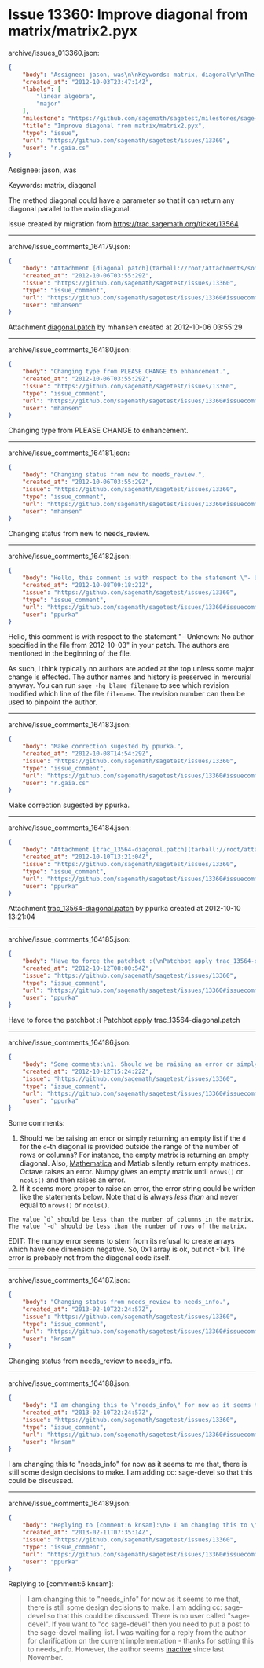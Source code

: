 # Issue 13360: Improve diagonal from matrix/matrix2.pyx

archive/issues_013360.json:
```json
{
    "body": "Assignee: jason, was\n\nKeywords: matrix, diagonal\n\nThe method diagonal could have a parameter so that it can return any diagonal parallel to the main diagonal.\n\nIssue created by migration from https://trac.sagemath.org/ticket/13564\n\n",
    "created_at": "2012-10-03T23:47:14Z",
    "labels": [
        "linear algebra",
        "major"
    ],
    "milestone": "https://github.com/sagemath/sagetest/milestones/sage-6.4",
    "title": "Improve diagonal from matrix/matrix2.pyx",
    "type": "issue",
    "url": "https://github.com/sagemath/sagetest/issues/13360",
    "user": "r.gaia.cs"
}
```
Assignee: jason, was

Keywords: matrix, diagonal

The method diagonal could have a parameter so that it can return any diagonal parallel to the main diagonal.

Issue created by migration from https://trac.sagemath.org/ticket/13564





---

archive/issue_comments_164179.json:
```json
{
    "body": "Attachment [diagonal.patch](tarball://root/attachments/some-uuid/ticket13564/diagonal.patch) by mhansen created at 2012-10-06 03:55:29",
    "created_at": "2012-10-06T03:55:29Z",
    "issue": "https://github.com/sagemath/sagetest/issues/13360",
    "type": "issue_comment",
    "url": "https://github.com/sagemath/sagetest/issues/13360#issuecomment-164179",
    "user": "mhansen"
}
```

Attachment [diagonal.patch](tarball://root/attachments/some-uuid/ticket13564/diagonal.patch) by mhansen created at 2012-10-06 03:55:29



---

archive/issue_comments_164180.json:
```json
{
    "body": "Changing type from PLEASE CHANGE to enhancement.",
    "created_at": "2012-10-06T03:55:29Z",
    "issue": "https://github.com/sagemath/sagetest/issues/13360",
    "type": "issue_comment",
    "url": "https://github.com/sagemath/sagetest/issues/13360#issuecomment-164180",
    "user": "mhansen"
}
```

Changing type from PLEASE CHANGE to enhancement.



---

archive/issue_comments_164181.json:
```json
{
    "body": "Changing status from new to needs_review.",
    "created_at": "2012-10-06T03:55:29Z",
    "issue": "https://github.com/sagemath/sagetest/issues/13360",
    "type": "issue_comment",
    "url": "https://github.com/sagemath/sagetest/issues/13360#issuecomment-164181",
    "user": "mhansen"
}
```

Changing status from new to needs_review.



---

archive/issue_comments_164182.json:
```json
{
    "body": "Hello, this comment is with respect to the statement \"- Unknown: No author specified in the file from 2012-10-03\" in your patch. The authors are mentioned in the beginning of the file.\n\nAs such, I think typically no authors are added at the top unless some major change is effected. The author names and history is preserved in mercurial anyway. You can run `sage -hg blame filename` to see which revision modified which line of the file `filename`. The revision number can then be used to pinpoint the author.",
    "created_at": "2012-10-08T09:18:21Z",
    "issue": "https://github.com/sagemath/sagetest/issues/13360",
    "type": "issue_comment",
    "url": "https://github.com/sagemath/sagetest/issues/13360#issuecomment-164182",
    "user": "ppurka"
}
```

Hello, this comment is with respect to the statement "- Unknown: No author specified in the file from 2012-10-03" in your patch. The authors are mentioned in the beginning of the file.

As such, I think typically no authors are added at the top unless some major change is effected. The author names and history is preserved in mercurial anyway. You can run `sage -hg blame filename` to see which revision modified which line of the file `filename`. The revision number can then be used to pinpoint the author.



---

archive/issue_comments_164183.json:
```json
{
    "body": "Make correction sugested by ppurka.",
    "created_at": "2012-10-08T14:54:29Z",
    "issue": "https://github.com/sagemath/sagetest/issues/13360",
    "type": "issue_comment",
    "url": "https://github.com/sagemath/sagetest/issues/13360#issuecomment-164183",
    "user": "r.gaia.cs"
}
```

Make correction sugested by ppurka.



---

archive/issue_comments_164184.json:
```json
{
    "body": "Attachment [trac_13564-diagonal.patch](tarball://root/attachments/some-uuid/ticket13564/trac_13564-diagonal.patch) by ppurka created at 2012-10-10 13:21:04",
    "created_at": "2012-10-10T13:21:04Z",
    "issue": "https://github.com/sagemath/sagetest/issues/13360",
    "type": "issue_comment",
    "url": "https://github.com/sagemath/sagetest/issues/13360#issuecomment-164184",
    "user": "ppurka"
}
```

Attachment [trac_13564-diagonal.patch](tarball://root/attachments/some-uuid/ticket13564/trac_13564-diagonal.patch) by ppurka created at 2012-10-10 13:21:04



---

archive/issue_comments_164185.json:
```json
{
    "body": "Have to force the patchbot :(\nPatchbot apply trac_13564-diagonal.patch",
    "created_at": "2012-10-12T08:00:54Z",
    "issue": "https://github.com/sagemath/sagetest/issues/13360",
    "type": "issue_comment",
    "url": "https://github.com/sagemath/sagetest/issues/13360#issuecomment-164185",
    "user": "ppurka"
}
```

Have to force the patchbot :(
Patchbot apply trac_13564-diagonal.patch



---

archive/issue_comments_164186.json:
```json
{
    "body": "Some comments:\n1. Should we be raising an error or simply returning an empty list if the `d` for the `d`-th diagonal is provided outside the range of the number of rows or columns? For instance, the empty matrix is returning an empty diagonal. Also, [Mathematica](http://www.wolframalpha.com/input/?i=Diagonal%5B%7B%7B1%2C+2%2C+3%2C+4%7D%2C+%7B5%2C+6%2C+7%2C+8%7D%2C+%7B9%2C+10%2C+11%2C+12%7D%7D%2C+4%5D) and Matlab silently return empty matrices. Octave raises an error. Numpy gives an empty matrix until `nrows()` or `ncols()` and then raises an error.\n2. If it seems more proper to raise an error, the error string could be written like the statements below. Note that `d` is always *less than* and never equal to `nrows()` or `ncols()`.\n\n```\nThe value `d` should be less than the number of columns in the matrix.\nThe value `-d` should be less than the number of rows of the matrix.\n```\n\n\nEDIT: The numpy error seems to stem from its refusal to create arrays which have one dimension negative. So, 0x1 array is ok, but not -1x1. The error is probably not from the diagonal code itself.",
    "created_at": "2012-10-12T15:24:22Z",
    "issue": "https://github.com/sagemath/sagetest/issues/13360",
    "type": "issue_comment",
    "url": "https://github.com/sagemath/sagetest/issues/13360#issuecomment-164186",
    "user": "ppurka"
}
```

Some comments:
1. Should we be raising an error or simply returning an empty list if the `d` for the `d`-th diagonal is provided outside the range of the number of rows or columns? For instance, the empty matrix is returning an empty diagonal. Also, [Mathematica](http://www.wolframalpha.com/input/?i=Diagonal%5B%7B%7B1%2C+2%2C+3%2C+4%7D%2C+%7B5%2C+6%2C+7%2C+8%7D%2C+%7B9%2C+10%2C+11%2C+12%7D%7D%2C+4%5D) and Matlab silently return empty matrices. Octave raises an error. Numpy gives an empty matrix until `nrows()` or `ncols()` and then raises an error.
2. If it seems more proper to raise an error, the error string could be written like the statements below. Note that `d` is always *less than* and never equal to `nrows()` or `ncols()`.

```
The value `d` should be less than the number of columns in the matrix.
The value `-d` should be less than the number of rows of the matrix.
```


EDIT: The numpy error seems to stem from its refusal to create arrays which have one dimension negative. So, 0x1 array is ok, but not -1x1. The error is probably not from the diagonal code itself.



---

archive/issue_comments_164187.json:
```json
{
    "body": "Changing status from needs_review to needs_info.",
    "created_at": "2013-02-10T22:24:57Z",
    "issue": "https://github.com/sagemath/sagetest/issues/13360",
    "type": "issue_comment",
    "url": "https://github.com/sagemath/sagetest/issues/13360#issuecomment-164187",
    "user": "knsam"
}
```

Changing status from needs_review to needs_info.



---

archive/issue_comments_164188.json:
```json
{
    "body": "I am changing this to \"needs_info\" for now as it seems to me that, there is still some design decisions to make. I am adding cc: sage-devel so that this could be discussed.",
    "created_at": "2013-02-10T22:24:57Z",
    "issue": "https://github.com/sagemath/sagetest/issues/13360",
    "type": "issue_comment",
    "url": "https://github.com/sagemath/sagetest/issues/13360#issuecomment-164188",
    "user": "knsam"
}
```

I am changing this to "needs_info" for now as it seems to me that, there is still some design decisions to make. I am adding cc: sage-devel so that this could be discussed.



---

archive/issue_comments_164189.json:
```json
{
    "body": "Replying to [comment:6 knsam]:\n> I am changing this to \"needs_info\" for now as it seems to me that, there is still some design decisions to make. I am adding cc: sage-devel so that this could be discussed.\nThere is no user called \"sage-devel\". If you want to \"cc sage-devel\" then you need to put a post to the sage-devel mailing list. I was waiting for a reply from the author for clarification on the current implementation - thanks for setting this to needs_info. However, the author seems [inactive](http://trac.sagemath.org/sage_trac/search?noquickjump=1&ticket=on&wiki=on&q=r.gaia.cs) since last November.",
    "created_at": "2013-02-11T07:35:14Z",
    "issue": "https://github.com/sagemath/sagetest/issues/13360",
    "type": "issue_comment",
    "url": "https://github.com/sagemath/sagetest/issues/13360#issuecomment-164189",
    "user": "ppurka"
}
```

Replying to [comment:6 knsam]:
> I am changing this to "needs_info" for now as it seems to me that, there is still some design decisions to make. I am adding cc: sage-devel so that this could be discussed.
There is no user called "sage-devel". If you want to "cc sage-devel" then you need to put a post to the sage-devel mailing list. I was waiting for a reply from the author for clarification on the current implementation - thanks for setting this to needs_info. However, the author seems [inactive](http://trac.sagemath.org/sage_trac/search?noquickjump=1&ticket=on&wiki=on&q=r.gaia.cs) since last November.
